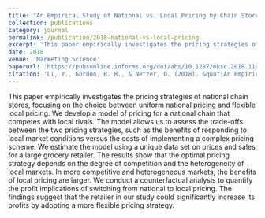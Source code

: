 ```yaml
---
title: "An Empirical Study of National vs. Local Pricing by Chain Stores under Competition"
collection: publications
category: journal
permalink: /publication/2018-national-vs-local-pricing
excerpt: 'This paper empirically investigates the pricing strategies of national chain stores, focusing on the choice between uniform national pricing and flexible local pricing.'
date: 2018
venue: 'Marketing Science'
paperurl: 'https://pubsonline.informs.org/doi/abs/10.1287/mksc.2018.1107'
citation: 'Li, Y., Gordon, B. R., & Netzer, O. (2018). &quot;An Empirical Study of National vs. Local Pricing by Chain Stores under Competition.&quot; <i>Marketing Science</i>. 37(5), 812-837.'
---
```


This paper empirically investigates the pricing strategies of national chain stores, focusing on the choice between uniform national pricing and flexible local pricing. We develop a model of pricing for a national chain that competes with local rivals. The model allows us to assess the trade-offs between the two pricing strategies, such as the benefits of responding to local market conditions versus the costs of implementing a complex pricing scheme. We estimate the model using a unique data set on prices and sales for a large grocery retailer. The results show that the optimal pricing strategy depends on the degree of competition and the heterogeneity of local markets. In more competitive and heterogeneous markets, the benefits of local pricing are larger. We conduct a counterfactual analysis to quantify the profit implications of switching from national to local pricing. The findings suggest that the retailer in our study could significantly increase its profits by adopting a more flexible pricing strategy.